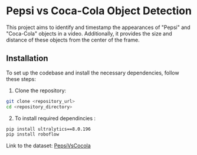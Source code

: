# Pepsi vs Coca-Cola Object Detection

This project aims to identify and timestamp the appearances of "Pepsi" and "Coca-Cola" objects in a video. Additionally, it provides the size and distance of these objects from the center of the frame.

## Installation

To set up the codebase and install the necessary dependencies, follow these steps:

1. Clone the repository:

```bash
git clone <repository_url>
cd <repository_directory>
```
2. To install required dependincies :
```bash
pip install ultralytics==8.0.196
pip install roboflow
```
Link to the dataset: [PepsiVsCocola](https://universe.roboflow.com/boycott-brands/cola-vs-pepsi/dataset/1)


